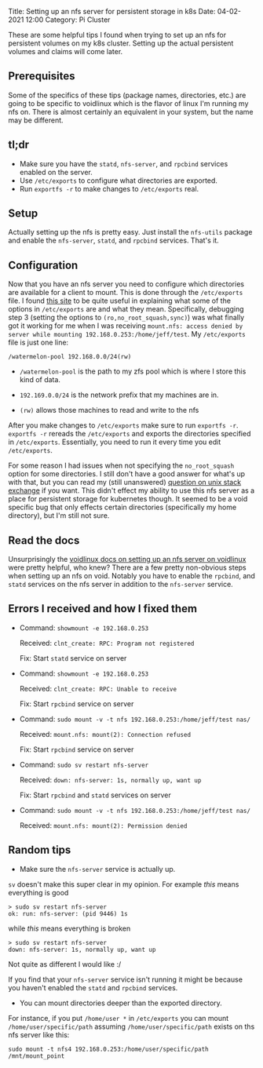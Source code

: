 Title: Setting up an nfs server for persistent storage in k8s
Date: 04-02-2021 12:00
Category: Pi Cluster

These are some helpful tips I found when trying to set up an nfs for persistent volumes on my k8s cluster. Setting up the actual persistent volumes and claims will come later.


## Prerequisites

Some of the specifics of these tips (package names, directories, etc.) are going to be specific to voidlinux which is the flavor of linux I'm running my nfs on. There is almost certainly an equivalent in your system, but the name may be different.

## tl;dr
* Make sure you have the `statd`, `nfs-server`, and `rpcbind` services enabled on the server.
* Use `/etc/exports` to configure what directories are exported.
* Run `exportfs -r` to make changes to `/etc/exports` real.

## Setup
Actually setting up the nfs is pretty easy.
Just install the `nfs-utils` package and enable the `nfs-server`, `statd`, and `rpcbind` services.
That's it.

## Configuration

Now that you have an nfs server you need to configure which directories are available for a client to mount.
This is done through the `/etc/exports` file.
I found [this site](https://www.thegeekdiary.com/mount-nfs-access-denied-by-server-while-mounting-how-to-resolve/) to be quite useful in explaining what some of the options in `/etc/exports` are and what they mean.
Specifically, debugging step 3 (setting the options to `(ro,no_root_squash,sync)`) was what finally got it working for me when I was receiving `mount.nfs: access denied by server while mounting 192.168.0.253:/home/jeff/test`.
My `/etc/exports` file is just one line:
```
/watermelon-pool 192.168.0.0/24(rw)
```
* `/watermelon-pool` is the path to my zfs pool which is where I store this kind of data.

* `192.169.0.0/24` is the network prefix that my machines are in.

* `(rw)` allows those machines to read and write to the nfs

After you make changes to `/etc/exports` make sure to run `exportfs -r`.
`exportfs -r` rereads the `/etc/exports` and exports the directories specified in `/etc/exports`.
Essentially, you need to run it every time you edit `/etc/exports`.

For some reason I had issues when not specifying the `no_root_squash` option for some directories.
I still don't have a good answer for what's up with that, but you can read my (still unanswered) [question on unix stack exchange](https://unix.stackexchange.com/questions/643298/mount-nfs4-access-denied-by-server-while-mounting-after-changing-different-sh) if you want.
This didn't effect my ability to use this nfs server as a place for persistent storage for kubernetes though.
It seemed to be a void specific bug that only effects certain directories (specifically my home directory), but I'm still not sure.

## Read the docs

Unsurprisingly the [voidlinux docs on setting up an nfs server on voidlinux](https://docs.voidlinux.org/config/network-filesystems.html) were pretty helpful, who knew? There are a few pretty non-obvious steps when setting up an nfs on void. Notably you have to enable the `rpcbind`, and `statd` services on the nfs server in addition to the `nfs-server` service.

## Errors I received and how I fixed them

* Command: `showmount -e 192.168.0.253`

  Received: `clnt_create: RPC: Program not registered`

  Fix: Start `statd` service on server

* Command: `showmount -e 192.168.0.253`

  Received: `clnt_create: RPC: Unable to receive`

  Fix: Start `rpcbind` service on server

* Command: `sudo mount -v -t nfs 192.168.0.253:/home/jeff/test nas/`

  Received: `mount.nfs: mount(2): Connection refused`

  Fix: Start `rpcbind` service on server

* Command: `sudo sv restart nfs-server`
  
  Received: `down: nfs-server: 1s, normally up, want up`

  Fix: Start `rpcbind` and `statd` services on server

* Command: `sudo mount -v -t nfs 192.168.0.253:/home/jeff/test nas/`

  Received: `mount.nfs: mount(2): Permission denied`

## Random tips
* Make sure the `nfs-server` service is actually up.

`sv` doesn't make this super clear in my opinion. 
For example _this_ means everything is good
```
> sudo sv restart nfs-server
ok: run: nfs-server: (pid 9446) 1s
```

while _this_ means everything is broken

```
> sudo sv restart nfs-server
down: nfs-server: 1s, normally up, want up
```

Not quite as different I would like :/

If you find that your `nfs-server` service isn't running it might be because you haven't enabled the `statd` and `rpcbind` services.

* You can mount directories deeper than the exported directory.

For instance, if you put `/home/user *` in `/etc/exports` you can mount `/home/user/specific/path` assuming `/home/user/specific/path` exists on ths nfs server like this:

```
sudo mount -t nfs4 192.168.0.253:/home/user/specific/path /mnt/mount_point
```
